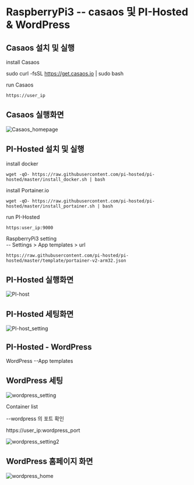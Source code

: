 # RaspberryPi3 --  casaos 및 PI-Hosted & WordPress

## Casaos 설치 및 실행 


install Casaos

  sudo curl -fsSL https://get.casaos.io | sudo bash
  
run Casaos 

	https://user_ip
 
## Casaos 실행화면

![Casaos_homepage](https://github.com/sika7492/inteledge/assets/154478957/07aff958-c8c7-418b-9d87-7008347beb52)


## PI-Hosted 설치 및 실행

install docker

    wget -qO- https://raw.githubusercontent.com/pi-hosted/pi-hosted/master/install_docker.sh | bash


install Portainer.io
	
    wget -qO- https://raw.githubusercontent.com/pi-hosted/pi-hosted/master/install_portainer.sh | bash

run PI-Hosted

    https:user_ip:9000

RaspberryPi3 setting     
        -- Settings > App templates > url

    https://raw.githubusercontent.com/pi-hosted/pi-hosted/master/template/portainer-v2-arm32.json
    
## PI-Hosted 실행화면
![PI-host](https://github.com/sika7492/inteledge/assets/154478957/4eb07e69-3e66-41cf-8b06-7ceacb2cfc6c)

## PI-Hosted 세팅화면 

![PI-host_setting](https://github.com/sika7492/inteledge/assets/154478957/15fec7d1-aab0-4cf3-9689-1dedef86adb9)


## PI-Hosted - WordPress

WordPress
--App templates 

## WordPress 세팅

![wordpress_setting](https://github.com/sika7492/inteledge/assets/154478957/a6abee78-9264-4a9a-90d4-291734f5d2f1)

Container list

--wordpress 의 포트 확인 

https://user_ip:wordpress_port

![wordpress_setting2](https://github.com/sika7492/inteledge/assets/154478957/55f5b4b8-4564-4653-a383-29af7455485a)


## WordPress 홈페이지 화면

![wordpress_home](https://github.com/sika7492/inteledge/assets/154478957/0a8e677c-aad5-4d40-9f8c-05a809ea22b3)






